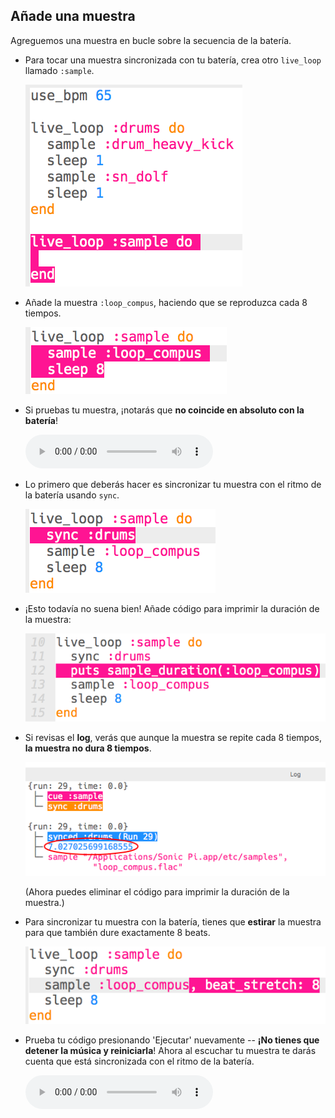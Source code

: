 ## Añade una muestra

Agreguemos una muestra en bucle sobre la secuencia de la batería.

+ Para tocar una muestra sincronizada con tu batería, crea otro `live_loop` llamado `:sample`.
    
    ![screenshot](images/dj-sample-loop.png)

+ Añade la muestra `:loop_compus`, haciendo que se reproduzca cada 8 tiempos.
    
    ![screenshot](images/dj-sample-bug.png)

+ Si pruebas tu muestra, ¡notarás que **no coincide en absoluto con la batería**!
    
    <div id="audio-preview" class="pdf-hidden">
      <audio controls preload> <source src="resources/beat-bug.mp3" type="audio/mpeg"> Tu navegador no es compatible con el elemento <code>audio</code>. </audio>
    </div>
+ Lo primero que deberás hacer es sincronizar tu muestra con el ritmo de la batería usando `sync`.
    
    ![screenshot](images/dj-sample-sync.png)

+ ¡Esto todavía no suena bien! Añade código para imprimir la duración de la muestra:
    
    ![screenshot](images/dj-sample-duration.png)

+ Si revisas el **log**, verás que aunque la muestra se repite cada 8 tiempos, **la muestra no dura 8 tiempos**.
    
    ![screenshot](images/dj-sample-log.png)
    
    (Ahora puedes eliminar el código para imprimir la duración de la muestra.)

+ Para sincronizar tu muestra con la batería, tienes que **estirar** la muestra para que también dure exactamente 8 beats.
    
    ![screenshot](images/dj-sample-stretch.png)

+ Prueba tu código presionando 'Ejecutar' nuevamente -- **¡No tienes que detener la música y reiniciarla**! Ahora al escuchar tu muestra te darás cuenta que está sincronizada con el ritmo de la batería.
    
    <div id="audio-preview" class="pdf-hidden">
      <audio controls preload> <source src="resources/beat-fixed.mp3" type="audio/mpeg"> Tu navegador no es compatible con el elemento <code>audio</code>. </audio>
    </div>